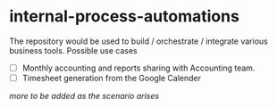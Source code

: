 # internal-process-automations
The repository would be used to build / orchestrate / integrate various business tools.
Possible use cases 
- [ ] Monthly accounting and reports sharing with Accounting team. 
- [ ] Timesheet generation from the Google Calender 

_more to be added as the scenario arises_
